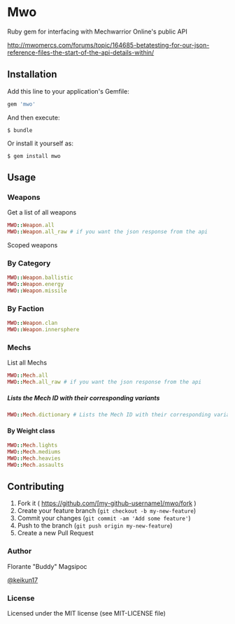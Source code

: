 # Mwo

Ruby gem for interfacing with Mechwarrior Online's public API

http://mwomercs.com/forums/topic/164685-betatesting-for-our-json-reference-files-the-start-of-the-api-details-within/

## Installation

Add this line to your application's Gemfile:

```ruby
gem 'mwo'
```

And then execute:

    $ bundle

Or install it yourself as:

    $ gem install mwo

## Usage

### Weapons

Get a list of all weapons

```ruby
MWO::Weapon.all
MWO::Weapon.all_raw # if you want the json response from the api
```

Scoped weapons

### By Category

```ruby
MWO::Weapon.ballistic
MWO::Weapon.energy
MWO::Weapon.missile
```

### By Faction

```ruby
MWO::Weapon.clan
MWO::Weapon.innersphere
```

### Mechs

List all Mechs

```ruby
MWO::Mech.all
MWO::Mech.all_raw # if you want the json response from the api
```

##### Lists the Mech ID with their corresponding variants

```ruby
MWO::Mech.dictionary # Lists the Mech ID with their corresponding variants
```

#### By Weight class

```ruby
MWO::Mech.lights
MWO::Mech.mediums
MWO::Mech.heavies
MWO::Mech.assaults
```

## Contributing

1. Fork it ( https://github.com/[my-github-username]/mwo/fork )
2. Create your feature branch (`git checkout -b my-new-feature`)
3. Commit your changes (`git commit -am 'Add some feature'`)
4. Push to the branch (`git push origin my-new-feature`)
5. Create a new Pull Request

### Author

Florante "Buddy" Magsipoc

[@keikun17](https://www.twitter.com/keikun17)


### License

Licensed under the MIT license (see MIT-LICENSE file)
